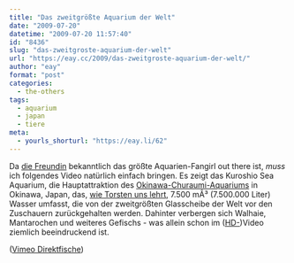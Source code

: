 ```yaml
---
title: "Das zweitgrößte Aquarium der Welt"
date: "2009-07-20"
datetime: "2009-07-20 11:57:40"
id: "8436"
slug: "das-zweitgroste-aquarium-der-welt"
url: "https://eay.cc/2009/das-zweitgroste-aquarium-der-welt/"
author: "eay"
format: "post"
categories:
  - the-others
tags:
  - aquarium
  - japan
  - tiere
meta:
  - yourls_shorturl: "https://eay.li/62"
---
```


Da [die Freundin](http://twitter.com/Limpi) bekanntlich das größte Aquarien-Fangirl out there ist, _muss_ ich folgendes Video natürlich einfach bringen. Es zeigt das Kuroshio Sea Aquarium, die Hauptattraktion des [Okinawa-Churaumi-Aquariums](http://www.kaiyouhaku.com/en/index.html) in Okinawa, Japan, das, [wie Torsten uns lehrt](http://www.feingut.de/2009/07/19/weltzweitgrostes-aquarium-kuroshio-sea/), 7.500 mÂ³ (7.500.000 Liter) Wasser umfasst, die von der zweitgrößten Glasscheibe der Welt vor den Zuschauern zurückgehalten werden. Dahinter verbergen sich Walhaie, Mantarochen und weiteres Gefischs - was allein schon im ([HD-](http://vimeo.com/5606758))Video ziemlich beeindruckend ist.

 ([Vimeo Direktfische](http://vimeo.com/5606758))
